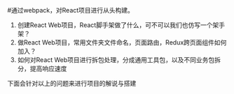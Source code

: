 #通过webpack，对React项目进行从头构建。
  1. 创建React Web项目，React脚手架做了什么，可不可以我们也仿写一个架手架？
  2. 做React Web项目，常用文件夹文件命名，页面路由，Redux跨页面组件如何加入？
  3. 如何对React Web项目进行拆包处理，分成通用工具包，以及不同业务包拆分，提高响应速度
  
  下面会针对以上的问题来进行项目的解说与搭建
   
      
